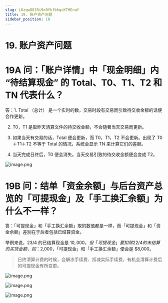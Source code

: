 ```yaml
---
slug: LOzqw88lRi9o9YkfbkqcKTHEnaf
title: 19. 账户资产问题
sidebar_position: 18
---
```



# 19. 账户资产问题


# 19A 问：「账户详情」中「现金明细」内 “待结算现金” 的 Total、T0、T1、T2 和 TN 代表什么？


答：1. Total （总计） 是一个实时的数，交易时段有交易而引致待交收金额的话便会作更新。


2. T0，T1 是取昨天清算文件的待交收金额，不会随著当天交易而更新。


3. 如果当天有交易的话，Total 便会更新，而 T0，T1，T2 不会更新。出现了 T0＋T1＋T2 不等于 Total 的情况，系统会显示 TN 来计算它们的差额。


4. 当天完成日终后，T0 便会消失。当天交易引致的待交收金额便会变成 T2。


![image.png](/assets/4f029f0092e5b54ebea6a66ee9cdb7a4.png)


# 19B 问：结单「资金余额」与后台资产总览的「可提现金」及「手工换汇余额」为什么不一样？


答：「可提现金」和「手工换汇余额」取的数值都是一样，而「可提现金」和「资金余额」差别在于后者包括已结算资金。


举例来说，23/4 的已结算现金是 $10,000，但「可提现金」要扣除 22/4 的未结算的买货金额，如：$2,000，「可提现金」和「手工换汇余额」便会是 $8,000。

> 日终清算计费的时候，会解冻手续费、扣减实际手续费，有机会清算计费后的可提现金有所变更。

![image.png](/assets/098e073fba12f8881ce10fefc1367253.png)


![image.png](/assets/1a75b1ed7504873235dfc96e49d9302f.png)


![image.png](/assets/f84c2d00d4fa3784e48e0742f0fed7a2.png)

